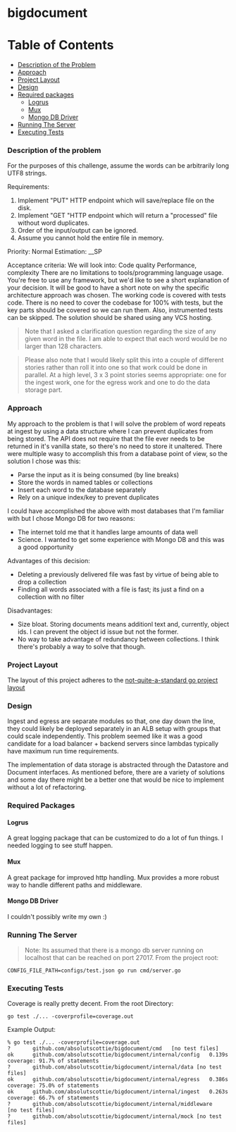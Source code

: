 # bigdocument

Table of Contents
=================
* [Description of the Problem](#description-of-the-problem)
* [Approach](#approach)
* [Project Layout](#project-layout)
* [Design](#design)
* [Required packages](#required-packages)
  * [Logrus](#logrus)
  * [Mux](#mux)
  * [Mongo DB Driver](#mongo-db-driver)
* [Running The Server](#running-the-server)
* [Executing Tests](#executing-tests)

### Description of the problem
For the purposes of this challenge, assume the words can be arbitrarily long UTF8 strings.

Requirements:
1) Implement "PUT" HTTP endpoint which will save/replace file on the disk.
2) Implement "GET "HTTP endpoint which will return a "processed" file without word duplicates.
3) Order of the input/output can be ignored.
4) Assume you cannot hold the entire file in memory.

Priority: Normal
Estimation: __SP

Acceptance criteria:
We will look into:
Code quality
Performance, complexity
There are no limitations to tools/programming language usage.
You're free to use any framework, but we'd like to see a short explanation of your decision. It will be good to have a short note on why the specific architecture approach was chosen.
The working code is covered with tests code. There is no need to cover the codebase for 100% with tests, but the key parts should be covered so we can run them. Also, instrumented tests can be skipped.
The solution should be shared using any VCS hosting.

>Note that I asked a clarification question regarding the size of any given word in the file. I am able to expect that each word would be no larger than 128 characters.

>Please also note that I would likely split this into a couple of different stories rather than roll it into one so that work could be done in parallel. At a high level, 3 x 3 point stories seems appropriate: one for the ingest work, one for the egress work and one to do the data storage part.

### Approach
My approach to the problem is that I will solve the problem of word repeats at ingest by using a data structure where I can prevent duplicates from being stored. The API does not require that the file ever needs to be returned in it's vanilla state, so there's no need to store it unaltered. There were multiple wasy to accomplish this from a database point of view, so the solution I chose was this:
* Parse the input as it is being consumed (by line breaks)
* Store the words in named tables or collections
* Insert each word to the database separately 
* Rely on a unique index/key to prevent duplicates

I could have accomplished the above with most databases that I'm familiar with but I chose Mongo DB for two reasons:
* The internet told me that it handles large amounts of data well
* Science. I wanted to get some experience with Mongo DB and this was a good opportunity

Advantages of this decision:
* Deleting a previously delivered file was fast by virtue of being able to drop a collection
* Finding all words associated with a file is fast; its just a find on a collection with no filter

Disadvantages:
* Size bloat. Storing documents means additionl text and, currently, object ids. I can prevent the object id issue but not the former.
* No way to take advantage of redundancy between collections. I think there's probably a way to solve that though.

### Project Layout
The layout of this project adheres to the [not-quite-a-standard go project layout](https://github.com/golang-standards/project-layout)

### Design
Ingest and egress are separate modules so that, one day down the line, they could likely be deployed separately in an ALB setup with groups that could scale independently. This problem seemed like it was a good candidate for a load balancer + backend servers since lambdas typically have maximum run time requirements.

The implementation of data storage is abstracted through the Datastore and Document interfaces. As mentioned before, there are a variety of solutions and some day there might be a better one that would be nice to implement without a lot of refactoring.

### Required Packages
#### Logrus
A great logging package that can be customized to do a lot of fun things. I needed logging to see stuff happen.
#### Mux
A great package for improved http handling. Mux provides a more robust way to handle different paths and middleware.
#### Mongo DB Driver
I couldn't possibly write my own :)

### Running The Server
>Note: Its assumed that there is a mongo db server running on localhost that can be reached on port 27017. 
From the project root:
```
CONFIG_FILE_PATH=configs/test.json go run cmd/server.go
```

### Executing Tests
Coverage is really pretty decent. From the root Directory:
```
go test ./... -coverprofile=coverage.out
```
Example Output:
```
% go test ./... -coverprofile=coverage.out
?   	github.com/absolutscottie/bigdocument/cmd	[no test files]
ok  	github.com/absolutscottie/bigdocument/internal/config	0.139s	coverage: 91.7% of statements
?   	github.com/absolutscottie/bigdocument/internal/data	[no test files]
ok  	github.com/absolutscottie/bigdocument/internal/egress	0.386s	coverage: 75.0% of statements
ok  	github.com/absolutscottie/bigdocument/internal/ingest	0.263s	coverage: 66.7% of statements
?   	github.com/absolutscottie/bigdocument/internal/middleware	[no test files]
?   	github.com/absolutscottie/bigdocument/internal/mock	[no test files]
```
